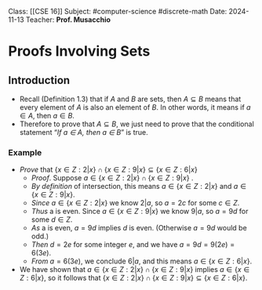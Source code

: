 Class: [[CSE 16]]
Subject: #computer-science  #discrete-math 
Date: 2024-11-13
Teacher: **Prof. Musacchio**

# Proofs Involving Sets

## Introduction
- Recall (Definition 1.3) that if $A$ and $B$ are sets, then $A ⊆ B$ means that every element of $A$ is also an element of $B$. In other words, it means if $a ∈ A$, then $a ∈ B$. 
- Therefore to prove that $A ⊆ B$, we just need to prove that the conditional statement “*If a ∈ A, then a ∈ B*” is true.

### Example
- *Prove* that $\{x ∈ Z : 2 | x\} ∩ \{x ∈ Z : 9 | x\} ⊆ \{x ∈ Z : 6 | x\}$ 
	- *Proof*. Suppose $a ∈ \{x ∈ Z : 2 | x\} ∩ \{x ∈ Z : 9 | x\}$ . 
	- *By definition* of intersection, this means $a ∈ \{x ∈ Z : 2 | x\}$ and $a ∈ \{x ∈ Z : 9 | x\}$. 
	- *Since* $a ∈ \{x ∈ Z : 2 | x\}$ we know $2 | a$, so $a = 2c$ for some $c ∈ Z$. 
	- *Thus* a is even. Since $a ∈ \{x ∈ Z : 9 | x\}$ we know $9 | a$, so $a = 9d$ for some $d ∈ Z$. 
	- *As* a is even, $a = 9d$ implies $d$ is even. (Otherwise $a = 9d$ would be odd.) 
	- *Then* $d = 2e$ for some integer $e$, and we have $a = 9d = 9(2e) = 6(3e)$. 
	- *From* $a = 6(3e)$, we conclude $6 | a$, and this means $a ∈ \{x ∈ Z : 6 | x\}$. 
- We have shown that $a ∈ \{x ∈ Z : 2 | x\} ∩ \{x ∈ Z : 9 | x\}$ implies $a ∈ \{x ∈ Z : 6 | x\}$, so it follows that $\{x ∈ Z : 2 | x\} ∩ \{x ∈ Z : 9 | x\} ⊆ \{x ∈ Z : 6 | x\}$.